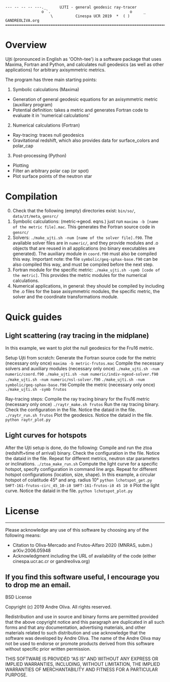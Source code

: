 ```
--- -- -- -- ---._      UJTI - general geodesic ray-tracer             
                o `.                                   o     _         
                    \          Cinespa UCR 2019  *  ( ) GANDREOLIVA.org
=======================================================================
```

# Overview
Ujti (pronounced in English as 'OOhh-tee') is a software package that uses Maxima, Fortran and Python, and calculates null geodesics (as well as other applications) for arbitrary axisymmetric metrics.

The program has three main starting points:

1. Symbolic calculations (Maxima)
  * Generation of general geodesic equations for an axisymmetric metric (auxiliary program)
  * Potential definition: takes a metric and generates Fortran code to evaluate it in 'numerical calculations'
2. Numerical calculations (Fortran)
  * Ray-tracing: traces null geodesics
  * Gravitational redshift, which also provides data for surface_colors and polar_cap
3. Post-processing (Python)
  * Plotting
  * Filter an arbitrary polar cap (or spot)
  * Plot surface points of the neutron star

# Compilation
0. Check that the following (empty) directories exist: `bin/so/`, `data/zt/meta`, `gensrc/`
1. Symbolic calculations: (metric->geod. eqns.) just run `maxima -b [name of the metric file].mac`. This generates the Fortran source code in `gensrc/`
2. Solvers: `./make_ujti.sh -num [name of the solver file].f90`. The available solver files are in `numeric/`, and they provide modules and .o objects that are reused in all applications (no binary executables are generated). The auxiliary module in `coord.f90` must also be compiled this way. Important note: the file `symbolic/geq-sphax-base.f90` can be also compiled this way, and must be compiled before the next step.
3. Fortran module for the specific metric: `./make_ujti.sh -symb [code of the metric]`. This provides the metric modules for the numerical calculations.
4. Numerical applications, in general: they should be compiled by including the .o files for the base axisymmetric modules, the specific metric, the solver and the coordinate transformations module.


# Quick guides
## Light scattering (ray tracing in the midplane)
In this example, we want to plot the null geodesics for the Fru16 metric.

Setup Ujti from scratch:
Generate the Fortran source code for the metric (necessary only once)
`maxima -b metric-frutos.mac`
Compile the necessary solvers and auxiliary modules (necessary only once)
`./make_ujti.sh -num numeric/coord.f90`
`./make_ujti.sh -num numeric/indiv-ngeod-solver.f90`
`./make_ujti.sh -num numeric/nsl-solver.f90`
`./make_ujti.sh -num symbolic/geq-sphax-base.f90`
Compile the metric (necessary only once)
`./make_ujti.sh -symb frutos`

Ray-tracing steps:
Compile the ray tracing binary for the Fru16 metric (necessary only once)
`./raytr_make.sh frutos`
Run the ray tracing binary. Check the configuration in the file. Notice the dataid in the file.
`./raytr_run.sh frutos`
Plot the geodesics. Notice the dataid in the file.
`python raytr_plot.py`

## Light curves for hotspots
After the Ujti setup is done, do the following:
Compile and run the ztoa (redshift+time of arrival) binary. Check the configuration in the file. Notice the dataid in the file. Repeat for different metrics, neutron star parameters or inclinations.
`./ztoa_make_run.sh`
Compute the light curve for a specific hotspot, specify configuration in command line args. Repeat for different hotspot configurations (location, size, shape). In this example, a circular hotspot of colatitude 45° and ang. radius 10°
`python lchotspot_get.py SHFT-161-frutos-circ_45_10-i0 SHFT-161-frutos-i0 45 10 0`
Plot the light curve. Notice the dataid in the file.
`python lchotspot_plot.py`


# License
---
Please acknowledge any use of this software by choosing any of the following means:
- Citation to Oliva-Mercado and Frutos-Alfaro 2020 (MNRAS, subm.) arXiv:2006.05948
- Acknowledgment including the URL of availability of the code (either cinespa.ucr.ac.cr or gandreoliva.org)

If you find this software useful, I encourage you to drop me an email.
---

BSD License

Copyright (c) 2019 Andre Oliva.
All rights reserved.

Redistribution and use in source and binary forms are permitted
provided that the above copyright notice and this paragraph are
duplicated in all such forms and that any documentation, advertising
materials, and other materials related to such distribution and use
acknowledge that the software was developed by Andre Oliva. The
name of the Andre Oliva may not be used to endorse or promote
products derived from this software without specific prior written
permission.

THIS SOFTWARE IS PROVIDED “AS IS” AND WITHOUT ANY EXPRESS OR IMPLIED
WARRANTIES, INCLUDING, WITHOUT LIMITATION, THE IMPLIED WARRANTIES OF
MERCHANTABILITY AND FITNESS FOR A PARTICULAR PURPOSE.
